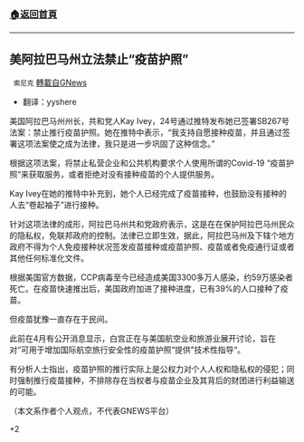 ###  [:house:返回首頁](https://github.com/ourhimalayas/txt)
---

## 美阿拉巴马州立法禁止“疫苗护照”
` 索尼克` [轉載自GNews](https://gnews.org/zh-hans/1271235/)

- 翻译：yyshere


美国阿拉巴马州州长，共和党人Kay Ivey，24号通过推特发布她已签署SB267号法案：禁止推行疫苗护照。她在推特中表示，“我支持自愿接种疫苗，并且通过签署这项法案使之成为法律，我只是进一步巩固了这种信念。”

根据这项法案，将禁止私营企业和公共机构要求个人使用所谓的Covid-19 “疫苗护照“来获取服务，或者拒绝对没有接种疫苗的个人提供服务。

Kay Ivey在她的推特中补充到，她个人已经完成了疫苗接种，也鼓励没有接种的人去“卷起袖子”进行接种。

针对这项法律的成形，阿拉巴马州共和党政府表示，这是在在保护阿拉巴马州民众的隐私权，免联邦政府的控制。法律已立即生效，据此，阿拉巴马州及下辖个地方政府不得为个人免疫接种状况签发疫苗接种或疫苗护照、疫苗或者免疫通行证或者其他任何标准化文件。

根据美国官方数据，CCP病毒至今已经造成美国3300多万人感染，约59万感染者死亡。在疫苗快速推出后，美国政府加进了接种进度，已有39%的人口接种了疫苗。

但疫苗犹豫一直存在于民间。

此前在4月有公开消息显示，白宫正在与美国航空业和旅游业展开讨论，旨在对“可用于增加国际航空旅行安全性的疫苗护照“提供”技术性指导“。

有分析人士指出，疫苗护照的推行实际上是公权力对个人人权和隐私权的侵犯；同时强制推行疫苗接种，不排除存在当权者与疫苗企业及其背后的财团进行利益输送的可能。

（本文系作者个人观点，不代表GNEWS平台）

+2
